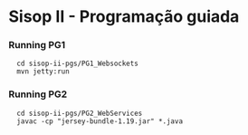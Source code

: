 # Sisop II - Programação guiada

### Running PG1
```
  cd sisop-ii-pgs/PG1_Websockets
  mvn jetty:run
```

### Running PG2
```
  cd sisop-ii-pgs/PG2_WebServices
  javac -cp "jersey-bundle-1.19.jar" *.java
```

